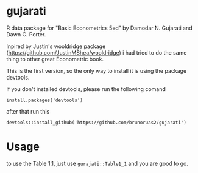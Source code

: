 # gujarati
R data package for "Basic Econometrics 5ed" by Damodar N. Gujarati and Dawn C. Porter.

Inpired by Justin's wooldridge package (https://github.com/JustinMShea/wooldridge) i had tried to do the same thing to other great Econometric book.

This is the first version, so the only way to install it is using the package devtools.

If you don't installed devtools, please run the following comand
```
install.packages('devtools')
```
after that run this
```
devtools::install_github('https://github.com/brunoruas2/gujarati')
```

# Usage
to use the Table 1.1, just use `gurajati::Table1_1` and you are good to go.
